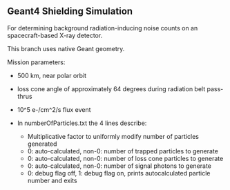 ## Geant4 Shielding Simulation 

For determining background radiation-inducing noise counts on an spacecraft-based X-ray detector.

This branch uses native Geant geometry.

Mission parameters:
* 500 km, near polar orbit
* loss cone angle of approximately 64 degrees during radiation belt pass-thrus
* 10^5 e-/cm^2/s flux event

* In numberOfParticles.txt the 4 lines describe:
	* Multiplicative factor to uniformly modify number of particles generated
	* 0: auto-calculated, non-0: number of trapped particles to generate
	* 0: auto-calculated, non-0: number of loss cone particles to generate
	* 0: auto-calculated, non-0: number of signal photons to generate
	* 0: debug flag off, 1: debug flag on, prints autocalculated particle number and exits
